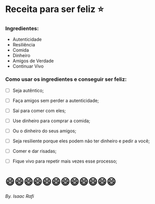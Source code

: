 # Receita para ser feliz :star:



### Ingredientes:

- Autenticidade
- Resiliência
- Comida
- Dinheiro
- Amigos de Verdade
- Continuar Vivo



### Como usar os ingredientes e conseguir ser feliz:

- [ ] Seja autêntico;
- [ ] Faça amigos sem perder a autenticidade;
- [ ] Sai para comer com eles;
- [ ] Use dinheiro para comprar a comida;
- [ ] Ou o dinheiro do seus amigos;
- [ ] Seja resiliente porque eles podem não ter dinheiro e pedir a você;
- [ ] Comer e dar risadas;
- [ ] Fique vivo para repetir mais vezes esse processo;



# :smile::smile::smile::smile::smile::smile::smile::smile::smile::smile::smile::smile:



###### By. Isaac Rafi

